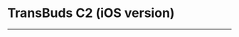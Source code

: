 # TransBuds C2 (iOS version)

---

<DocCard :cards="[
  {
    title: 'Using TransBuds C2 on Android(iOS version)',
    description: '',
    avatar: '/img/安卓_手机.png',
    path: '/en/readme/android-c2'
  },
  {
    title: 'Using TransBuds C2 on Windows(iOS version)',
    description: '',
    avatar: '/img/电脑.png',
    path: '/en/readme/windows-c2'
  },
  {
    title: 'Using TransBuds C2 on macOS(iOS version)',
    description: '',
    avatar: '/img/苹果电脑.png',
    path: '/en/readme/macos-c2'
  },
  {
    title: 'Using TransBuds C2 on iOS(iOS version)',
    description: '',
    avatar: '/img/iOS.png',
    path: '/en/readme/ios-c2'
  }
]" />

